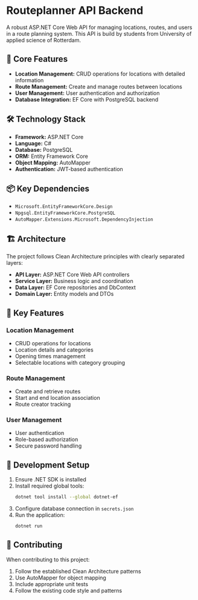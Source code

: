 # Routeplanner API Backend

A robust ASP.NET Core Web API for managing locations, routes, and users in a route planning system.
This API is build by students from University of applied science of Rotterdam.

## 🎯 Core Features

- **Location Management:** CRUD operations for locations with detailed information
- **Route Management:** Create and manage routes between locations
- **User Management:** User authentication and authorization
- **Database Integration:** EF Core with PostgreSQL backend

## 🛠️ Technology Stack

- **Framework:** ASP.NET Core
- **Language:** C#
- **Database:** PostgreSQL
- **ORM:** Entity Framework Core
- **Object Mapping:** AutoMapper
- **Authentication:** JWT-based authentication

## 📦 Key Dependencies

- `Microsoft.EntityFrameworkCore.Design`
- `Npgsql.EntityFrameworkCore.PostgreSQL`
- `AutoMapper.Extensions.Microsoft.DependencyInjection`

## 🏗️ Architecture

The project follows Clean Architecture principles with clearly separated layers:

- **API Layer:** ASP.NET Core Web API controllers
- **Service Layer:** Business logic and coordination
- **Data Layer:** EF Core repositories and DbContext
- **Domain Layer:** Entity models and DTOs

## 🌟 Key Features

### Location Management

- CRUD operations for locations
- Location details and categories
- Opening times management
- Selectable locations with category grouping

### Route Management

- Create and retrieve routes
- Start and end location association
- Route creator tracking

### User Management

- User authentication
- Role-based authorization
- Secure password handling

## 🔧 Development Setup

1. Ensure .NET SDK is installed
2. Install required global tools:
   ```bash
   dotnet tool install --global dotnet-ef
   ```
3. Configure database connection in `secrets.json`
4. Run the application:
   ```bash
   dotnet run
   ```

## 🤝 Contributing

When contributing to this project:

1. Follow the established Clean Architecture patterns
2. Use AutoMapper for object mapping
3. Include appropriate unit tests
4. Follow the existing code style and patterns
